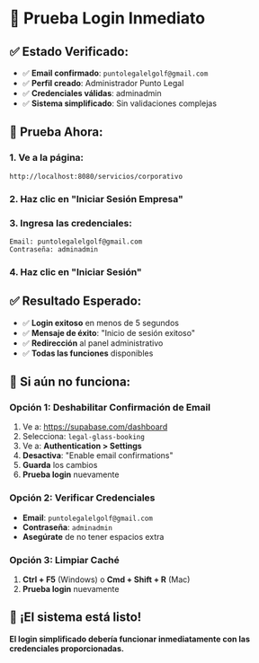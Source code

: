 # 🚀 Prueba Login Inmediato

## ✅ **Estado Verificado:**
- ✅ **Email confirmado**: `puntolegalelgolf@gmail.com`
- ✅ **Perfil creado**: Administrador Punto Legal
- ✅ **Credenciales válidas**: adminadmin
- ✅ **Sistema simplificado**: Sin validaciones complejas

## 🎯 **Prueba Ahora:**

### **1. Ve a la página:**
```
http://localhost:8080/servicios/corporativo
```

### **2. Haz clic en "Iniciar Sesión Empresa"**

### **3. Ingresa las credenciales:**
```
Email: puntolegalelgolf@gmail.com
Contraseña: adminadmin
```

### **4. Haz clic en "Iniciar Sesión"**

## ✅ **Resultado Esperado:**
- ✅ **Login exitoso** en menos de 5 segundos
- ✅ **Mensaje de éxito**: "Inicio de sesión exitoso"
- ✅ **Redirección** al panel administrativo
- ✅ **Todas las funciones** disponibles

## 🔧 **Si aún no funciona:**

### **Opción 1: Deshabilitar Confirmación de Email**
1. Ve a: https://supabase.com/dashboard
2. Selecciona: `legal-glass-booking`
3. Ve a: **Authentication > Settings**
4. **Desactiva**: "Enable email confirmations"
5. **Guarda** los cambios
6. **Prueba login** nuevamente

### **Opción 2: Verificar Credenciales**
- **Email**: `puntolegalelgolf@gmail.com`
- **Contraseña**: `adminadmin`
- **Asegúrate** de no tener espacios extra

### **Opción 3: Limpiar Caché**
1. **Ctrl + F5** (Windows) o **Cmd + Shift + R** (Mac)
2. **Prueba login** nuevamente

## 🎉 **¡El sistema está listo!**

**El login simplificado debería funcionar inmediatamente con las credenciales proporcionadas.** 